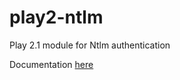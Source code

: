 play2-ntlm
==========

Play 2.1 module for Ntlm authentication

Documentation [here](project-code/README.md) 